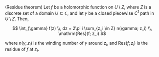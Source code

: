 (Residue theorem) Let $f$ be a holomorphic function on $U \setminus Z$, where $Z$ is a discrete set of a domain $U\subseteq \mathbb{C}$, and let $\gamma$ be a closed piecewise $C^1$ path in $U \setminus Z$. Then,

$$
\int_{\gamma} f(z) \\, dz = 2\pi i \sum_{z_i \in Z} n(\gamma; z_i) \\, \mathrm{Res}(f; z_i)
$$

where $n(\gamma; z_i)$ is the winding number of $\gamma$ around $z_i$, and $\mathrm{Res}(f; z_i)$ is the residue of $f$ at $z_i$.
